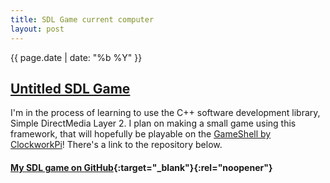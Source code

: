 ```yaml
---
title: SDL Game current computer
layout: post
---
```

{{ page.date | date: "%b %Y" }}
## [Untitled SDL Game]({{page.url}})

I'm in the process of learning to use the C++ software development library, Simple DirectMedia Layer 2. I plan on making a small game using this framework, that will hopefully be playable on the [GameShell by ClockworkPi](https://clockworkpi.com)! There's a link to the repository below.

<!--more-->

#### [**My SDL game on GitHub**](https://github.com/eashwar/sdl-game){:target="_blank"}{:rel="noopener"}


